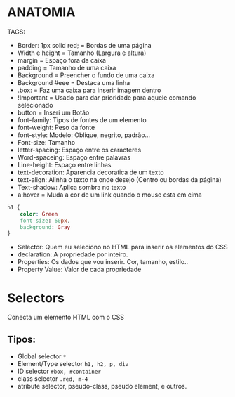# ANATOMIA

TAGS:

* Border: 1px solid red; = Bordas de uma página
* Width e height = Tamanho (Largura e altura)
* margin = Espaço fora da caixa
* padding = Tamanho de uma caixa
* Background = Preencher o fundo de uma caixa
* Background #eee = Destaca uma linha
* .box: = Faz uma caixa para inserir imagem dentro
* !Important = Usado para dar prioridade para aquele comando selecionado
* button = Inseri um Botão
* font-family: Tipos de fontes de um elemento
* font-weight: Peso da fonte
* font-style: Modelo: Oblique, negrito, padrão...
* Font-size: Tamanho
* letter-spacing: Espaço entre os caracteres
* Word-spaceing: Espaço entre palavras
* Line-height: Espaço entre linhas
* text-decoration: Aparencia decoratica de um texto
* text-align: Alinha o texto na onde desejo (Centro ou bordas da página)
* Text-shadow: Aplica sombra no texto
* a:hover = Muda a cor de um link quando o mouse esta em cima



```CSS
h1 {
    color: Green
    font-size: 60px,
    background: Gray
}
```

* Selector: Quem eu seleciono no HTML para inserir os elementos do CSS
* declaration: A propriedade por inteiro.
* Properties: Os dados que vou inserir. Cor, tamanho, estilo..
* Property Value: Valor de cada propriedade

# Selectors

Conecta um elemento HTML com o CSS

## Tipos:

* Global selector `*`
* Element/Type selector `h1, h2, p, div`
* ID selector `#box, #container`
* class selector `.red, m-4`
* atribute selector, pseudo-class, pseudo element, e outros.